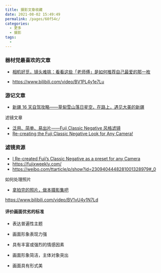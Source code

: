 ```yaml
---
title: 摄影文章收藏
date: 2021-08-02 15:49:49
permalink: /pages/60f54c/
categories:
  - 更多
  - 摄影
tags:
  - 
---
```

### 器材党最喜欢的文章

- [相机好觅，镜头难挑：看看这些「老师傅」是如何推荐自己最爱的那一枚](https://sspai.com/post/67959)

- https://www.bilibili.com/video/BV1PL4y1e7Lu

### 游记文章

- [新疆 16 天自驾攻略——草甸雪山落日星空，在路上，遇见大美的新疆](https://sspai.com/post/68182)

滤镜文章

- [泛用、简单、易出片——Fuji Classic Negative 风格滤镜](https://sspai.com/post/68186)
- [Re-creating the Fuji Classic Negative Look for Any Camera!](https://www.youtube.com/watch?v=S1Em5HYSmqo&t=65s)



### 滤镜资源

- [I Re-created Fuji’s Classic Negative as a preset for any Camera](https://seimeffects.com/2019/11/03/fuji-classic-negative-presets#)
- https://fujixweekly.com/
- https://weibo.com/ttarticle/p/show?id=2309404448281001328979#_0



如何处理照片

- [拿拍完的照片，做本摄影集吧](https://sspai.com/post/70118)



https://www.bilibili.com/video/BV1vU4y1N7Ld

#### 评价画面优劣的标准

- 表达普遍性主题
- 画面形象表现力强
- 具有丰富或强烈的情感因素

- 画面形象简洁，主体对象突出
- 画面具有形式美